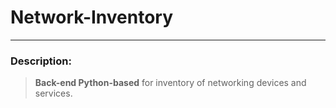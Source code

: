 <h1>Network-Inventory</h1>

---
### Description:
> **Back-end Python-based** for inventory of networking devices and services.
